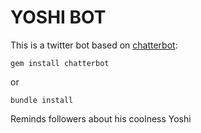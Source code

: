 YOSHI BOT
======

This is a twitter bot based on [chatterbot](https://github.com/muffinista/chatterbot):

	gem install chatterbot

or

  	bundle install

Reminds followers about his coolness Yoshi 

